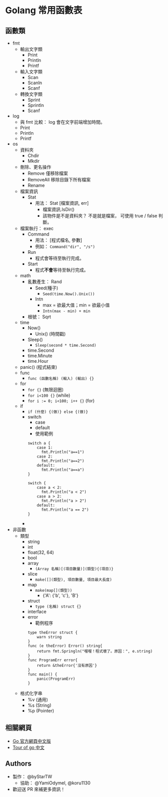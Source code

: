 ﻿# Golang 常用函數表
## 函數類
- fmt
  - 輸出文字類
    - Print
    - Println
    - Printf
  - 輸入文字類
    - Scan
    - Scanln
    - Scanf
  - 轉換文字類
    - Sprint
    - Sprintln
    - Scanf
- log
  - 與 fmt 比較： log 會在文字前端增加時間。
  - Print
  - Println
  - Printf
- os
  - 資料夾
    - Chdir
    - Mkdir
  - 刪除、更名操作
    - Remove
      僅移除檔案
    - RemoveAll
      移除目錄下所有檔案
    - Rename
  - 檔案資訊
    - Stat
      - 用法： Stat [檔案資訊, err]
        - 檔案資訊.IsDir()
        - 該物件是不是資料夾？
          不是就是檔案，
          可使用 true / false 判斷。
  - 檔案執行： exec
    - Command
      - 用法： [程式檔名, 參數]
      - 例如： `Command("dir", "/s")`
    - Run
      - 程式會等待至執行完成。
    - Start
      - 程式**不會**等待至執行完成。
  - math
    - 亂數產生： Rand
      - Seed(種子)
        - `Seed(time.Now().Unix())`
      - Intn
        - max = 欲最大值；min = 欲最小值
        - `Intn(max - min) + min`
    - 根號： Sqrt
  - time
    - Now()
      - Unix() (時間戳)
    - Sleep()
      - `Sleep(second * time.Second)`
    - time.Second
    - time.Minute
    - time.Hour
  - panic() (程式結束)
  - func
    - `func (函數名稱) (輸入) (輸出) {}`
  - for
    - `for {}` (無限迴圈)
    - `for i<100 {}` (while)
    - `for i := 0; i<100; i++ {}` (for)
  - if
    - `if (什麼) {(做)} else {(做)}`
    - switch
      - case
      - default
      - 使用範例
      ```
      switch a {
          case 1:
            fmt.Println("a==1")
          case 2:
            fmt.Println("a==2")
          default:
            fmt.Println("a==a")
      }
      ```
      ```
      switch {
          case a < 2:
            fmt.Println("a < 2")
          case a > 2:
            fmt.Println("a > 2")
          default:
            fmt.Println("a == 2")
      }
      ```
    - 
- 非函數
  - 類型
    - string
    - int
    - float(32, 64)
    - bool
    - array
      - `(Array 名稱)[(項目數量)](類型){(項目)}`
    - slice
      - `make([](類型), 項目數量, 項目最大長度)`
    - map
      - `make(map[](類型))`
        - {'A': {'b', 'c'}, 'B'}
    - struct
      - `type (名稱) struct {}`
    - interface
    - error
      - 範例程序
      ```
      type theError struct {
          warn string
      }
      func (e theError) Error() string{
          return fmt.Springln("喔喔！程式壞了。原因：", e.string)
      }
      func ProgramErr error{
          return &theError{'沒有原因'}
      }
      func main() {
          panic(ProgramErr)
      }
      ```
  - 格式化字串
    - %v (通用)
    - %s (String)
    - %p (Pointer)

## 相關網頁
  - [Go 官方網頁中文版](http://go-zh.org)
  - [Tour of go 中文](http://tour.go-zh.org)

## Authors
- 製作： @byStarTW
  - 協助： @YamiOdymel, @koru1130
- 歡迎送 PR 來補更多資訊！